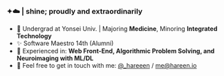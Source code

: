 ### ✦☁️ | shine; proudly and extraordinarily

- 📝 Undergrad at Yonsei Univ. | Majoring **Medicine**, Minoring **Integrated Technology**
- ✨ Software Maestro 14th (Alumni)
- 🔭 Experienced in: **Web Front-End, Algorithmic Problem Solving, and Neuroimaging with ML/DL** 
- 💖 Feel free to get in touch with me: [@_hareeen](https://twitter.com/_hareeen) / [me@hareen.io](mailto:me@hareen.io)
